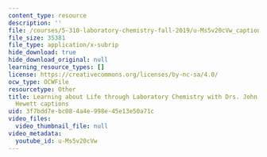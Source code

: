 ```yaml
---
content_type: resource
description: ''
file: /courses/5-310-laboratory-chemistry-fall-2019/u-Ms5v20cVw_captions.webvtt
file_size: 35381
file_type: application/x-subrip
hide_download: true
hide_download_original: null
learning_resource_types: []
license: https://creativecommons.org/licenses/by-nc-sa/4.0/
ocw_type: OCWFile
resourcetype: Other
title: Learning about Life through Laboratory Chemistry with Drs. John Dolhun & Sarah
  Hewett captions
uid: 3f7bdd7e-bc08-4a4e-998e-45e13e50a71c
video_files:
  video_thumbnail_file: null
video_metadata:
  youtube_id: u-Ms5v20cVw
---
```

